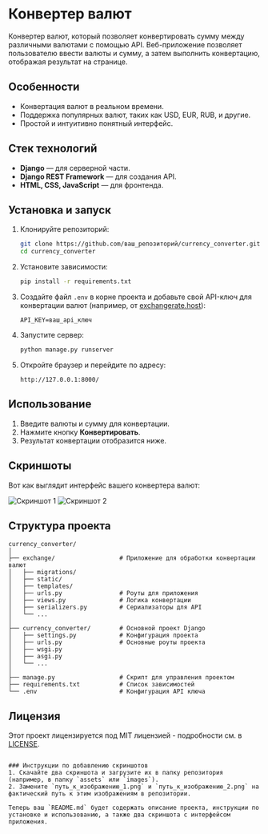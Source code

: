 # Конвертер валют

Конвертер валют, который позволяет конвертировать сумму между различными валютами с помощью API. Веб-приложение позволяет пользователю ввести валюты и сумму, а затем выполнить конвертацию, отображая результат на странице.

## Особенности

- Конвертация валют в реальном времени.
- Поддержка популярных валют, таких как USD, EUR, RUB, и другие.
- Простой и интуитивно понятный интерфейс.

## Стек технологий

- **Django** — для серверной части.
- **Django REST Framework** — для создания API.
- **HTML, CSS, JavaScript** — для фронтенда.

## Установка и запуск

1. Клонируйте репозиторий:

   ```bash
   git clone https://github.com/ваш_репозиторий/currency_converter.git
   cd currency_converter
   ```

2. Установите зависимости:

   ```bash
   pip install -r requirements.txt
   ```

3. Создайте файл `.env` в корне проекта и добавьте свой API-ключ для конвертации валют (например, от [exchangerate.host](https://exchangerate.host/)):

   ```
   API_KEY=ваш_api_ключ
   ```

4. Запустите сервер:

   ```bash
   python manage.py runserver
   ```

5. Откройте браузер и перейдите по адресу:

   ```
   http://127.0.0.1:8000/
   ```

## Использование

1. Введите валюты и сумму для конвертации.
2. Нажмите кнопку **Конвертировать**.
3. Результат конвертации отобразится ниже.

## Скриншоты

Вот как выглядит интерфейс вашего конвертера валют:

![Скриншот 1](https://github.com/ваш_репозиторий/путь_к_изображению_1.png)
![Скриншот 2](https://github.com/ваш_репозиторий/путь_к_изображению_2.png)

## Структура проекта

```
currency_converter/
│
├── exchange/                  # Приложение для обработки конвертации валют
│   ├── migrations/            
│   ├── static/
│   ├── templates/
│   ├── urls.py                # Роуты для приложения
│   ├── views.py               # Логика конвертации
│   ├── serializers.py         # Сериализаторы для API
│   └── ...
│
├── currency_converter/        # Основной проект Django
│   ├── settings.py            # Конфигурация проекта
│   ├── urls.py                # Основные роуты проекта
│   ├── wsgi.py
│   ├── asgi.py
│   └── ...
│
├── manage.py                  # Скрипт для управления проектом
├── requirements.txt           # Список зависимостей
└── .env                       # Конфигурация API ключа
```

## Лицензия

Этот проект лицензируется под MIT лицензией - подробности см. в [LICENSE](LICENSE).
```

### Инструкции по добавлению скриншотов
1. Скачайте два скриншота и загрузите их в папку репозитория (например, в папку `assets` или `images`).
2. Замените `путь_к_изображению_1.png` и `путь_к_изображению_2.png` на фактический путь к этим изображениям в репозитории.

Теперь ваш `README.md` будет содержать описание проекта, инструкции по установке и использованию, а также два скриншота с интерфейсом приложения.
